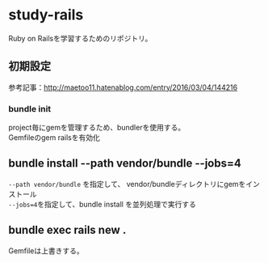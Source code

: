 # study-rails
Ruby on Railsを学習するためのリポジトリ。

## 初期設定
参考記事：http://maetoo11.hatenablog.com/entry/2016/03/04/144216
### bundle init
project毎にgemを管理するため、bundlerを使用する。  
Gemfileのgem railsを有効化  

## bundle install --path vendor/bundle --jobs=4
`--path vendor/bundle` を指定して、 vendor/bundleディレクトリにgemをインストール  
`--jobs=4`を指定して、bundle install を並列処理で実行する  

## bundle exec rails new .
Gemfileは上書きする。 
